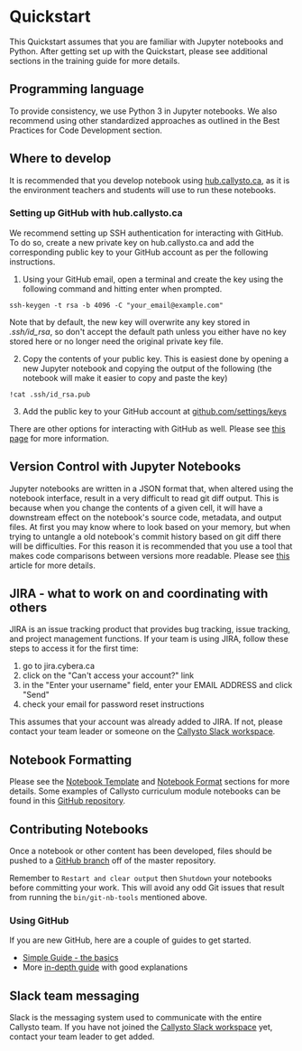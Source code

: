 # Quickstart

This Quickstart assumes that you are familiar with Jupyter notebooks and Python. After getting set up with the Quickstart, please see additional sections in the training guide for more details.

## Programming language
To provide consistency, we use Python 3 in Jupyter notebooks. We also recommend using other standardized approaches as outlined in the Best Practices for Code Development section.

## Where to develop
It is recommended that you develop notebook using [hub.callysto.ca](https://hub.callysto.ca), as it is the environment teachers and students will use to run these notebooks.

### Setting up GitHub with hub.callysto.ca
We recommend setting up SSH authentication for interacting with GitHub. To do so, create a new private key on hub.callysto.ca and add the corresponding public key to your GitHub account as per the following instructions.

1. Using your GitHub email, open a terminal and create the key using the following command and hitting enter when prompted.
```
ssh-keygen -t rsa -b 4096 -C "your_email@example.com"
```
Note that by default, the new key will overwrite any key stored in *.ssh/id_rsa*, so don't accept the default path unless you either have no key stored here or no longer need the original private key file.

2. Copy the contents of your public key. This is easiest done by opening a new Jupyter notebook and copying the output of the following (the notebook will make it easier to copy and paste the key)
```
!cat .ssh/id_rsa.pub
```
3. Add the public key to your GitHub account at [github.com/settings/keys](https://github.com/settings/keys)  

There are other options for interacting with GitHub as well. Please see [this page](https://developer.github.com/v3/guides/managing-deploy-keys/) for more information.

## Version Control with Jupyter Notebooks
Jupyter notebooks are written in a JSON format that, when altered using the notebook interface, result in a very difficult to read git diff output. This is because when you change the contents of a given cell, it will have a downstream effect on the notebook's source code, metadata, and output files. At first you may know where to look based on your memory, but when trying to untangle a old notebook's commit history based on git diff there will be difficulties. For this reason it is recommended that you use a tool that makes code comparisons between versions more readable. Please see [this](https://nextjournal.com/schmudde/how-to-version-control-jupyter) article for more details.

## JIRA - what to work on and coordinating with others
JIRA is an issue tracking product that provides bug tracking, issue tracking, and project management functions. If your team is using JIRA, follow these steps to access it for the first time:  
1. go to jira.cybera.ca  
2. click on the "Can't access your account?" link  
3. in the "Enter your username" field, enter your EMAIL ADDRESS and click "Send"  
4. check your email for password reset instructions

This assumes that your account was already added to JIRA. If not, please contact your team leader or someone on the [Callysto Slack workspace](https://cancode-collaboration.slack.com).

## Notebook Formatting
Please see the [Notebook Template](notebook_template.md) and [Notebook Format](NotebookFormat.md) sections for more details. Some examples of Callysto curriculum module notebooks can be found in this [GitHub repository](https://github.com/callysto/curriculum-notebooks).

## Contributing Notebooks
Once a notebook or other content has been developed, files should be pushed to a [GitHub branch](https://help.github.com/en/github/collaborating-with-issues-and-pull-requests/creating-and-deleting-branches-within-your-repository) off of the master repository.

Remember to `Restart and clear output` then `Shutdown` your notebooks before committing your work. This will avoid any odd Git issues that result from running the `bin/git-nb-tools` mentioned above.  

### Using GitHub
If you are new GitHub, here are a couple of guides to get started.

* [Simple Guide - the basics](http://rogerdudler.github.io/git-guide/)
* More [in-depth guide](https://www.atlassian.com/git/tutorials/what-is-version-control) with good explanations

## Slack team messaging
Slack is the messaging system used to communicate with the entire Callysto team. If you have not joined the [Callysto Slack workspace](https://cancode-collaboration.slack.com) yet, contact your team leader to get added.
